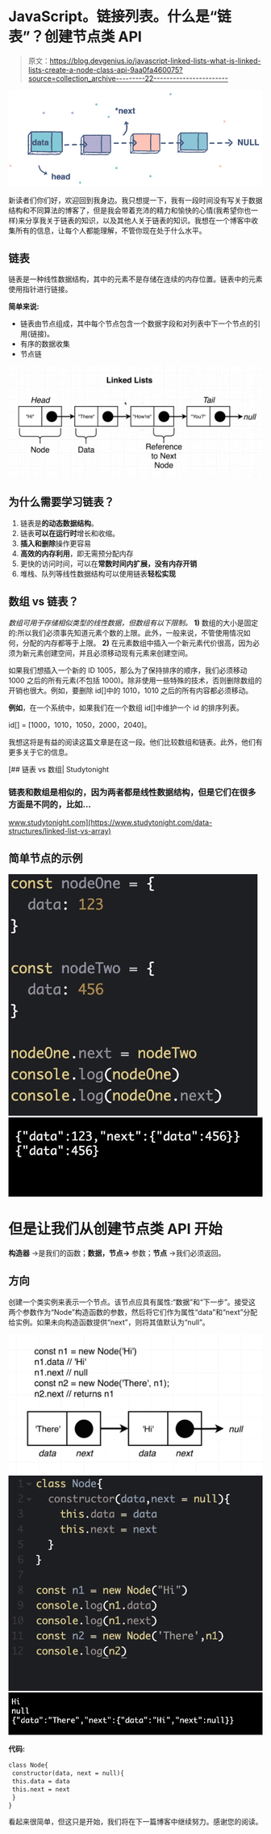 # JavaScript。链接列表。什么是“链表”？创建节点类 API

> 原文：<https://blog.devgenius.io/javascript-linked-lists-what-is-linked-lists-create-a-node-class-api-9aa0fa460075?source=collection_archive---------22----------------------->

![](img/5254c6b8caa5006e8391eed63d6bd9e2.png)

新读者们你们好，欢迎回到我身边。我只想提一下，我有一段时间没有写关于数据结构和不同算法的博客了，但是我会带着充沛的精力和愉快的心情(我希望你也一样)来分享我关于链表的知识，以及其他人关于链表的知识。我想在一个博客中收集所有的信息，让每个人都能理解，不管你现在处于什么水平。

## **链表**

链表是一种线性数据结构，其中的元素不是存储在连续的内存位置。链表中的元素使用指针进行链接。

**简单来说:**

*   链表由节点组成，其中每个节点包含一个数据字段和对列表中下一个节点的引用(链接)。
*   有序的数据收集
*   节点链

![](img/8e9b128dc29955982d7962d0ff6a2935.png)

## 为什么需要学习链表？

1.  链表是**的动态数据结构**。
2.  链表**可以在运行时**增长和收缩。
3.  **插入和删除**操作更容易
4.  **高效的内存利用**，即无需预分配内存
5.  更快的访问时间，可以在**常数时间内扩展，没有内存开销**
6.  堆栈、队列等线性数据结构可以使用链表**轻松实现**

## 数组 vs 链表？

*数组可用于存储相似类型的线性数据，但数组有以下限制。*
**1)** 数组的大小是固定的:所以我们必须事先知道元素个数的上限。此外，一般来说，不管使用情况如何，分配的内存都等于上限。
**2)** 在元素数组中插入一个新元素代价很高，因为必须为新元素创建空间，并且必须移动现有元素来创建空间。

如果我们想插入一个新的 ID 1005，那么为了保持排序的顺序，我们必须移动 1000 之后的所有元素(不包括 1000)。除非使用一些特殊的技术，否则删除数组的开销也很大。例如，要删除 id[]中的 1010，1010 之后的所有内容都必须移动。

**例如**，在一个系统中，如果我们在一个数组 id[]中维护一个 id 的排序列表。

id[] = [1000，1010，1050，2000，2040]。

我想这将是有益的阅读这篇文章是在这一段。他们比较数组和链表。此外，他们有更多关于它的信息。

[](https://www.studytonight.com/data-structures/linked-list-vs-array) [## 链表 vs 数组| Studytonight

### 链表和数组是相似的，因为两者都是线性数据结构，但是它们在很多方面是不同的，比如…

www.studytonight.com](https://www.studytonight.com/data-structures/linked-list-vs-array) 

## 简单节点的示例

![](img/29b5de5faea38380a63abe731e41ac13.png)![](img/99ff922a505d468fb4f4722cc726a860.png)

# 但是让我们从创建节点类 API 开始

**构造器** →是我们的函数；**数据，节点→** 参数；**节点** →我们必须返回。

## 方向

创建一个类实例来表示一个节点。该节点应具有属性:“数据”和“下一步”。接受这两个参数作为“Node”构造函数的参数，然后将它们作为属性“data”和“next”分配给实例。如果未向构造函数提供“next”，则将其值默认为“null”。

![](img/056dd42da5224936128eab7e2e6550e9.png)![](img/c489a64821b6174f14a48a95c864f4c0.png)![](img/55f5be75f1d8ff71a32a6328c9f67f4e.png)

**代码:**

```
class Node{
 constructor(data, next = null){
 this.data = data
 this.next = next
 }
}
```

看起来很简单，但这只是开始，我们将在下一篇博客中继续努力。感谢您的阅读。